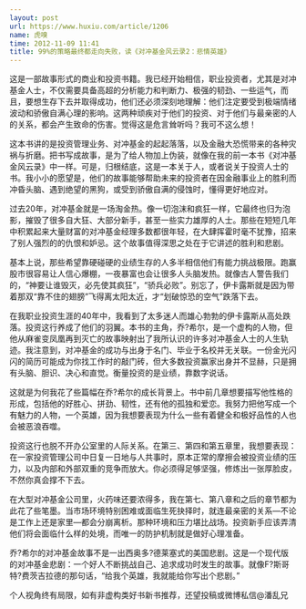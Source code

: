 ```yaml
---
layout: post
url: https://www.huxiu.com/article/1206
name: 虎嗅
time: 2012-11-09 11:41
title: 99%的策略最终都走向失败，读《对冲基金风云录2：悲情英雄》
---
```

这是一部故事形式的商业和投资书籍。我已经开始相信，职业投资者，尤其是对冲基金人士，不仅需要具备高超的分析能力和判断力、极强的韧劲、一些运气，而且，要想生存下去并取得成功，他们还必须深刻地理解：他们注定要受到极端情绪波动和骄傲自满心理的影响。这两种顽疾对于他们的投资、对于他们与最亲密的人的关系，都会产生致命的伤害。觉得这是危言耸听吗？我可不这么想！

这本书讲的是投资管理业务、对冲基金的起起落落，以及金融大恐慌带来的各种灾祸与折磨。把书写成故事，是为了给人物加上伪装，就像在我的前一本书《对冲基金风云录》中一样。可是，归根结底，这是一本关于人，或者说关于投资人士的书。我小小的愿望是，他们的故事能够帮助未来的投资者在因金融事业上的胜利而冲昏头脑、遇到绝望的黑狗，或受到骄傲自满的侵蚀时，懂得更好地应对。

过去20年，对冲基金就是一场淘金热。像一切泡沫和疯狂一样，它最终也归为泡影，摧毁了很多自大狂、大部分新手，甚至一些实力雄厚的人士。那些在短短几年中积累起来大量财富的对冲基金经理多数都很年轻，在大肆挥霍时毫不犹豫，招来了别人强烈的的仇恨和妒忌。这个故事值得深思之处在于它讲述的胜利和悲剧。

基本上说，那些希望靠硬碰硬的业绩生存的人多半相信他们有能力挑战极限。跑赢股市很容易让人信心爆棚，一夜暴富也会让很多人头脑发热。就像古人警告我们的，“神要让谁毁灭，必先使其疯狂”，“骄兵必败”。别忘了，伊卡露斯就是因为带着那双“靠不住的翅膀”飞得离太阳太近，才“划破惊恐的空气”跌落下去。

在我职业投资生涯的40年中，我看到了太多迷人而雄心勃勃的伊卡露斯从高处跌落。投资这行养成了他们的羽翼。本书的主角，乔?希尔，是一个虚构的人物，但他从麻雀变凤凰再到灭亡的故事映射出了我所认识的许多对冲基金人士的人生轨迹。我注意到，对冲基金的成功与出身于名门、毕业于名校并无关联。一份金光闪闪的简历可能成为你找工作时的敲门砖，但大多数投资赢家出身并不显赫，只是拥有头脑、胆识、决心和直觉。衡量投资的是业绩，靠数字说话。

这就是为何我花了些篇幅在乔?希尔的成长背景上。书中前几章想要描写他性格的形成，包括他的好胜心、拼劲、韧性，还有他的孤独和爱恋。我努力把他写成一个有魅力的人物，一个英雄，因为我想要表现为什么一些有着健全和极好品性的人也会被恶浪吞噬。

投资这行也脱不开办公室里的人际关系。在第三、第四和第五章里，我想要表现：在一家投资管理公司中日复一日地与人共事时，原本正常的摩擦会被投资业绩的压力，以及内部和外部双重的竞争而放大。你必须得足够坚强，修炼出一张厚脸皮，不然你真会撑不下去。

在大型对冲基金公司里，火药味还要浓得多，我在第七、第八章和之后的章节都为此花了些笔墨。当市场环境特别困难或面临生死抉择时，就连最亲密的关系—不论是工作上还是家里—都会分崩离析。那种环境和压力堪比战场。投资新手应该弄清他们将会面临什么样的处境，而唯一的防护机制就是做好心理准备。

乔?希尔的对冲基金故事不是一出西奥多?德莱塞式的美国悲剧。这是一个现代版的对冲基金悲剧：一个好人不断挑战自己、追求成功时发生的故事。就像F?斯哥特?费茨吉拉德的那句话，“给我个英雄，我就能给你写出个悲剧。”

个人视角终有局限，如有非虚构类好书新书推荐，还望投稿或微博私信@潘乱兄

